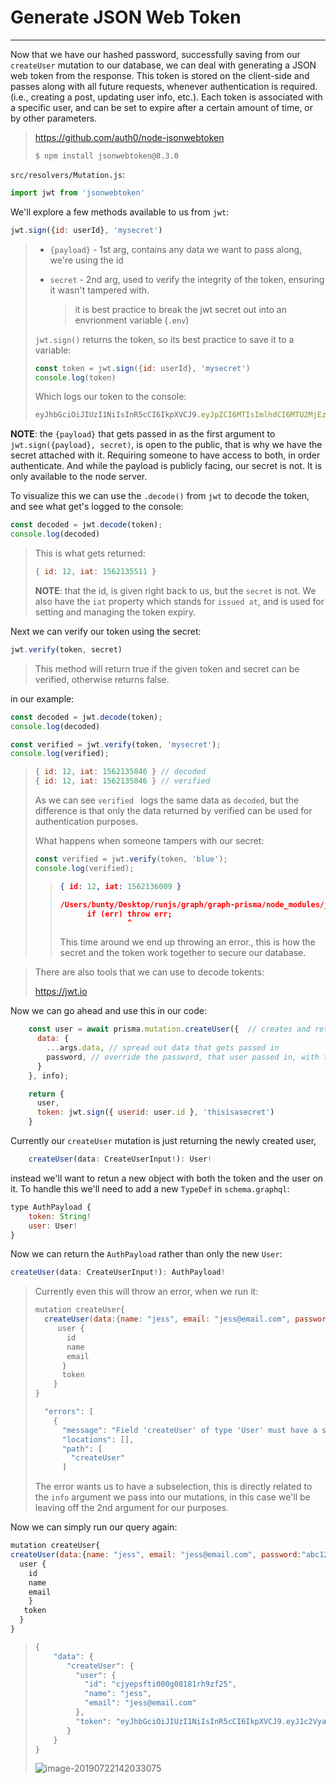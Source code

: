 # Generate JSON Web Token

---------------------------------

Now that we have our hashed password, successfully saving from our `createUser` mutation to our database, we can deal with generating a JSON web token from the response. This token is stored on the client-side and passes along with all future requests, whenever authentication is required. (i.e., creating a post, updating user info, etc.). Each token is associated with a specific user, and can be set to expire after a certain amount of time, or by other parameters.

> https://github.com/auth0/node-jsonwebtoken
>
> ```shell
> $ npm install jsonwebtoken@8.3.0
> ```



`src/resolvers/Mutation.js`:

```js
import jwt from 'jsonwebtoken'
```



We'll explore a few methods available to us from `jwt`:

```js
jwt.sign({id: userId}, 'mysecret')
```

> - `{payload}` -  1st arg, contains any data we want to pass along, we're using the id
>
> - `secret` - 2nd arg, used to verify the integrity of the token, ensuring it wasn't tampered with. 
>
>   > it is best practice to break the jwt secret out into an envrionment variable (`.env`)
>
>  `jwt.sign()` returns the token, so its best practice to save it to a variable:
>
> ```js
> const token = jwt.sign({id: userId}, 'mysecret')
> console.log(token)
> ```
>
> Which logs our token to the console: 
>
> ```js
> eyJhbGciOiJIUzI1NiIsInR5cCI6IkpXVCJ9.eyJpZCI6MTIsImlhdCI6MTU2MjEzNTE2OH0.MtaARdl1k-b56zfqMYJGmJI-uP9QzkB4gAwO16DdVvQ
> ```



**NOTE**: the `{payload}` that gets passed in as the first argument to `jwt.sign({payload}, secret)`, is open to the public, that is why we have the secret attached with it. Requiring someone to have access to both, in order authenticate. And while the payload is publicly facing, our secret is not. It is only available to the node server. 

To visualize this we can use the `.decode()` from `jwt` to decode the token, and see what get's logged to the console:

```js
const decoded = jwt.decode(token);
console.log(decoded)
```

> This is what gets returned:
>
> ```js
> { id: 12, iat: 1562135511 }
> ```
>
> **NOTE**: that the id, is given right back to us, but the `secret` is not. We also have the `iat` property which stands for `issued at`, and is used for setting and managing the token expiry. 

Next we can verify our token using the secret:

```js
jwt.verify(token, secret)
```

> This method will return true if the given token and secret can be verified, otherwise returns false. 

in our example:

```js
const decoded = jwt.decode(token);
console.log(decoded)

const verified = jwt.verify(token, 'mysecret');
console.log(verified);
```

> ```js
> { id: 12, iat: 1562135846 } // decoded
> { id: 12, iat: 1562135846 } // verified
> ```
>
> As we can see `verified ` logs the same data as `decoded`, but the difference is that only the data returned by verified can be used for authentication purposes. 
>
>
> What happens when someone tampers with our secret:
>
> ```js
> const verified = jwt.verify(token, 'blue');
> console.log(verified);
> ```
>
> > ```json
> > { id: 12, iat: 1562136009 }
> > 
> > /Users/bunty/Desktop/runjs/graph/graph-prisma/node_modules/jsonwebtoken/verify.js:27
> >       if (err) throw err;
> >                ^
> > ```
> >
> > This time around we end up throwing an error., this is how the secret and the token work together to secure our database.



> There are also tools that we can use to decode tokents:
>
> https://jwt.io



Now we can go ahead and use this in our code:

```js
    const user = await prisma.mutation.createUser({  // creates and returns new user
      data: {
        ...args.data, // spread out data that gets passed in
        password, // override the password, that user passed in, with the hashed version.
      }
    }, info);

    return {
      user,
      token: jwt.sign({ userid: user.id }, 'thisisasecret')
    }
```



Currently our `createUser` mutation is just returning the newly created user, 

```js
    createUser(data: CreateUserInput!): User!
```

instead we'll want to retun a new object with both the token and the user on it. To handle this we'll need to add a new `TypeDef` in `schema.graphql`:

```js
type AuthPayload {
    token: String!
    user: User!
}
```



Now we can return the `AuthPayload` rather than only the new `User`:

```js
createUser(data: CreateUserInput!): AuthPayload!
```

> Currently even this will throw an error, when we run it:
>
> ```js
> mutation createUser{
>   createUser(data:{name: "jess", email: "jess@email.com", password:"abc12345"}){
>      user {
>        id
>        name
>        email
>       }
>       token
>     }
> }
> ```
>
> ```js
>   "errors": [
>     {
>       "message": "Field 'createUser' of type 'User' must have a sub selection. (line 2, column 3):\n  createUser(data: $_v0_data)\n  ^",
>       "locations": [],
>       "path": [
>         "createUser"
>       ]
> ```
>
> The error wants us to have a subselection, this is directly related to the `info` argument we pass into our mutations, in this case we'll be leaving off the 2nd argument for our purposes.



Now we can simply run our query again: 

```js
mutation createUser{
createUser(data:{name: "jess", email: "jess@email.com", password:"abc12345"}){
  user {
    id
    name
    email
    }
   token
  }
}
```

> ```js
> {
>     "data": {
>        "createUser": {
>          "user": {
>            "id": "cjyepsfti000g08181rh9zf25",
>            "name": "jess",
>            "email": "jess@email.com"
>          },
>          "token": "eyJhbGciOiJIUzI1NiIsInR5cCI6IkpXVCJ9.eyJ1c2VyaWQiOiJjanllcHNmdGkwMDBnMDgxODFyaDl6ZjI1IiwiaWF0IjoxNTYzODE5NTYxfQ.fOY_4vchc6_uAvbQ5_0r21-Dg--NZzRUwyX5qNNLg_A"
>        }
>     }
> }
> ```
>
> ![image-20190722142033075](http://ww2.sinaimg.cn/large/006tNc79ly1g59690m7qkj30vk04dmya.jpg)





